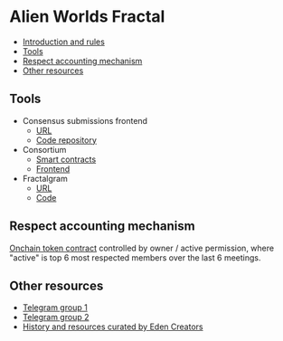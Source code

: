 # Alien Worlds Fractal

<!-- TODO smart contracts -->
* [Introduction and rules](./AWF_ConsensusGame_PresentationDoc_ver1.pdf)
* [Tools](#tools)
* [Respect accounting mechanism](#respect-accounting-mechanism)
* [Other resources](#other-resources)

## Tools
* Consensus submissions frontend
  * [URL](https://awfractal.web.app/)
  * [Code repository](https://github.com/n0umen0n/awfractal)
* Consortium
  * [Smart contracts](https://github.com/n0umen0n/ConsortiumWAX)
  * [Frontend](https://github.com/n0umen0n/ConsortiumWeb)
* Fractalgram
  * [URL](https://fractgram.web.app/)
  * [Code](https://github.com/sim31/fractalgram/tree/bae4cd9a8d627ab60a50b24d6915e07e211498f9)

## Respect accounting mechanism
[Onchain token contract](https://waxblock.io/account/pollpollpoll#keys) controlled by owner / active permission, where "active" is top 6 most respected members over the last 6 meetings. 

## Other resources
* [Telegram group 1](https://t.me/fractalienworlds)
* [Telegram group 2](https://t.me/awfractal)
* [History and resources curated by Eden Creators](https://edencreators.com/alienworldsfractal)
